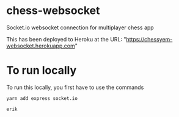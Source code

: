 # chess-websocket
Socket.io websocket connection for multiplayer chess app

This has been deployed to Heroku at the URL: "https://chessyem-websocket.herokuapp.com"

# To run locally
To run this locally, you first have to use the commands
```npm init --yes
yarn add express socket.io

erik
